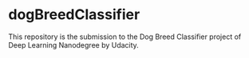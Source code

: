 # dogBreedClassifier
This repository is the submission to the Dog Breed Classifier project of Deep Learning Nanodegree by Udacity. 
